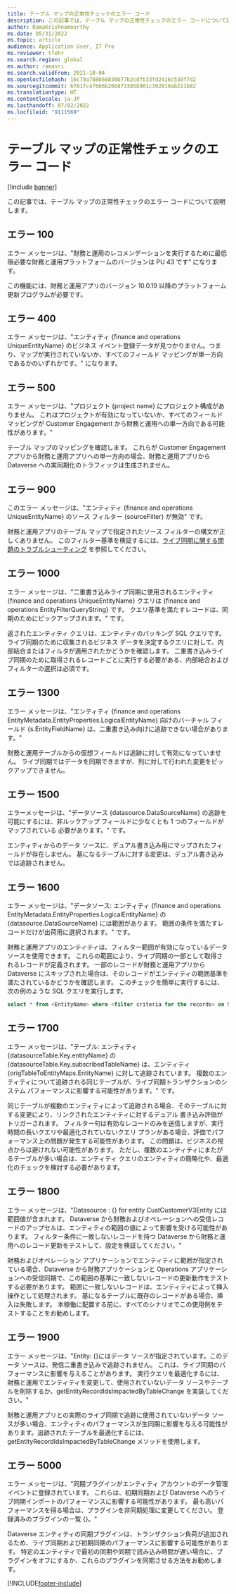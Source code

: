 ```yaml
---
title: テーブル マップの正常性チェックのエラー コード
description: この記事では、テーブル マップの正常性チェックのエラー コードについて説明します。
author: RamaKrishnamoorthy
ms.date: 05/31/2022
ms.topic: article
audience: Application User, IT Pro
ms.reviewer: tfehr
ms.search.region: global
ms.author: ramasri
ms.search.validFrom: 2021-10-04
ms.openlocfilehash: 16c79a788b66830b77b2cdfb33fd2416c530f7d2
ms.sourcegitcommit: 6781fc47606b266873385b901c302819ab211b82
ms.translationtype: HT
ms.contentlocale: ja-JP
ms.lasthandoff: 07/02/2022
ms.locfileid: "9111569"
---
```

# <a name="errors-codes-for-the-table-map-health-check"></a>テーブル マップの正常性チェックのエラー コード

[!include [banner](../../includes/banner.md)]



この記事では、テーブル マップの正常性チェックのエラー コードについて説明します。

## <a name="error-100"></a>エラー 100

エラー メッセージは、"財務と運用のレコメンデーションを実行するために最低限必要な財務と運用プラットフォームのバージョンは PU 43 です" になります。

この機能には、財務と運用アプリのバージョン 10.0.19 以降のプラットフォーム更新プログラムが必要です。

## <a name="error-400"></a>エラー 400

エラー メッセージは、"エンティティ \{finance and operations UniqueEntityName\} のビジネス イベント登録データが見つかりません。つまり、マップが実行されていないか、すべてのフィールド マッピングが単一方向であるかのいずれかです。" になります。

## <a name="error-500"></a>エラー 500

エラー メッセージは、"プロジェクト \{project name\} にプロジェクト構成がありません。 これはプロジェクトが有効になっていないか、すべてのフィールド マッピングが Customer Engagement から財務と運用への単一方向である可能性があります。"

テーブル マップのマッピングを確認します。 これらが Customer Engagement アプリから財務と運用アプリへの単一方向の場合、財務と運用アプリから Dataverse への実同期化のトラフィックは生成されません。

## <a name="error-900"></a>エラー 900

このエラー メッセージは、"エンティティ \{finance and operations UniqueEntityName\} のソース フィルター \{sourceFilter\} が無効" です。

財務と運用アプリのテーブル マップで指定されたソース フィルターの構文が正しくありません。 このフィルター基準を検証するには、[ライブ同期に関する問題のトラブルシューティング](dual-write-troubleshooting-live-sync.md#live-synchronization-issues-that-are-caused-by-incorrect-query-filter-syntax-on-the-dual-write-maps) を参照してください。

## <a name="error-1000"></a>エラー 1000

エラー メッセージは、"二重書き込みライブ同期に使用されるエンティティ \{finance and operations UniqueEntityName\} クエリは \{finance and operations EntityFilterQueryString\} です。 クエリ基準を満たすレコードは、同期のためにピックアップされます。" です。

返されたエンティティ クエリは、エンティティのバッキング SQL クエリです。 ライブ同期のために収集されるビジネス データを決定するクエリに対して、内部結合またはフィルタが適用されたかどうかを確認します。 二重書き込みライブ同期のために取得されるレコードごとに実行する必要がある、内部結合およびフィルターの選択は必須です。

## <a name="error-1300"></a>エラー 1300

エラー メッセージは、"エンティティ \{finance and operations EntityMetadata.EntityProperties.LogicalEntityName\} 向けのバーチャル フィールド \{s.EntityFieldName\} は、二重書き込み向けに追跡できない場合があります。"

財務と運用テーブルからの仮想フィールドは追跡に対して有効になっていません。 ライブ同期ではデータを同期できますが、列に対して行われた変更をピックアップできません。

## <a name="error-1500"></a>エラー 1500

エラーメッセージは、"データソース \{datasource.DataSourceName\} の追跡を可能にするには、非ルックアップ フィールドに少なくとも 1 つのフィールドがマップされている 必要があります。" です。

エンティティからのデータ ソースに、デュアル書き込み用にマップされたフィールドが存在しません。 基になるテーブルに対する変更は、デュアル書き込みでは追跡されません。

## <a name="error-1600"></a>エラー 1600

エラー メッセージは、"データソース: エンティティ \{finance and operations EntityMetadata.EntityProperties.LogicalEntityName\} の \{datasource.DataSourceName\} には範囲があります。 範囲の条件を満たすレコードだけが出荷用に選択されます。" です。

財務と運用アプリのエンティティは、フィルター範囲が有効になっているデータ ソースを使用できます。 これらの範囲により、ライブ同期の一部として取得されるレコードが定義されます。 一部のレコードが財務と運用アプリから Dataverse にスキップされた場合は、そのレコードがエンティティの範囲基準を 満たされているかどうかを確認します。 このチェックを簡単に実行するには、次の例のような SQL クエリを実行します。

```sql
select * from <EntityName> where <filter criteria for the records> on SQL.
```

## <a name="error-1700"></a>エラー 1700

エラー メッセージは、"テーブル: エンティティ \{datasourceTable.Key.entityName\} の \{datasourceTable.Key.subscribedTableName\} は、エンティティ \{origTableToEntityMaps.EntityName\} に対して追跡されています。 複数のエンティティについて追跡される同じテーブルが、ライブ同期トランザクションのシステム パフォーマンスに影響する可能性があります。" です。

同じテーブルが複数のエンティティによって追跡される場合、そのテーブルに対する変更により、リンクされたエンティティに対するデュアル 書き込み評価がトリガーされます。 フィルター句は有効なレコードのみを送信しますが、実行時間の長いクエリや最適化されていないクエリ プランがある場合、評価でパフォーマンス上の問題が発生する可能性があります。 この問題は、ビジネスの視点からは避けれない可能性があります。 ただし、複数のエンティティにまたがるテーブルが多い場合は、エンティティ クエリのエンティティの簡略化や、最適化のチェックを検討する必要があります。

## <a name="error-1800"></a>エラー 1800
エラー メッセージは、"Datasource : {} for entity CustCustomerV3Entity には範囲値が含まれます。 Dataverse から財務およびオペレーションへの受信レコードのアップセルは、エンティティの範囲の値によって影響を受ける可能性があります。 フィルター条件に一致しないレコードを持つ Dataverse から財務と運用へのレコード更新をテストして、設定を検証してください。"

財務およびオペレーション アプリケーションでエンティティに範囲が指定されている場合、Dataverse から財務アプリケーションと Operations アプリケーションへの受信同期で、この範囲の基準に一致しないレコードの更新動作をテストする必要があります。 範囲に一致しないレコードは、エンティティによって挿入操作として処理されます。 基になるテーブルに既存のレコードがある場合、挿入は失敗します。 本稼働に配置する前に、すべてのシナリオでこの使用例をテストすることをお勧めします。

## <a name="error-1900"></a>エラー 1900
エラー メッセージは、"Entity: {}にはデータ ソースが指定されています。このデータ ソースは、発信二重書き込みで追跡されません。 これは、ライブ同期のパフォーマンスに影響を与えることがあります。 実行クエリを最適化するには、財務と運用でエンティティを変更して、使用されていないデータ ソースやテーブルを削除するか、getEntityRecordIdsImpactedByTableChange を実装してください。"

財務と運用アプリとの実際のライブ同期で追跡に使用されていないデータ ソースが多い場合、エンティティのパフォーマンスが生同期に影響を与える可能性があります。追跡されたテーブルを最適化するには、getEntityRecordIdsImpactedByTableChange メソッドを使用します。

## <a name="error-5000"></a>エラー 5000
エラー メッセージは、"同期プラグインがエンティティ アカウントのデータ管理イベントに登録されています。 これらは、初期同期および Dataverse へのライブ同期インポートのパフォーマンスに影響する可能性があります。 最も高いパフォーマンスを得る場合は、プラグインを非同期処理に変更してください。 登録済みのプラグインの一覧 {}。"

Dataverse エンティティの同期プラグインは、トランザクション負荷が追加されるため、ライブ同期および初期同期のパフォーマンスに影響する可能性があります。 特定のエンティティで最初の同期や同期で読み込み時間が遅い場合に、プラグインをオフにするか、これらのプラグインを同期させる方法をお勧めします。

[!INCLUDE[footer-include](../../../../includes/footer-banner.md)]

